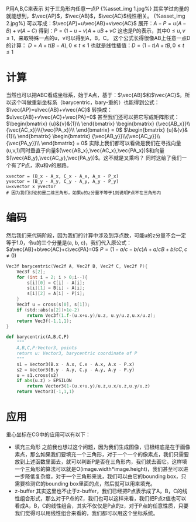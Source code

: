 P用A,B,C来表示
对于三角形内任意一点P
{%asset_img 1.jpg%}
其实学过向量的就能想到，$\vec{AP}$，$\vec{AB}$，$\vec{AC}$线性相关。
{%asset_img 2.jpg%}
可以写成：$\vec{AP}=u\vec{AB}+v\vec{AC}$
展开：$A-P=u(A-B)+v(A-C)$
得到：$P=(1-u-v)A+uB+vC$
这也是P的表示，其中$0\le{u,v}\le{1}$，来取特殊一点的u，v可以得到A，B，C。
这个公式长得很像AB上任意一点D的计算：
$D=A+t(B-A),0\le{t}\le{1}$
也就是线性插值：$D=(1-t)A+tB,0\le{t}\le{1}$
# 计算
当然也可以把ABC看成坐标系，始于A点，基于：$\vec{AB}$和$\vec{AC}$。所以这个叫做重新坐标系（barycentric，bary-重的）也能得到公式：
$\vec{AP}=u\vec{AB}+v\vec{AC}$
转换成：$u\vec{AB}+v\vec{AC}+\vec{PA}=0$
甚至我们还可以把它写成矩阵形式：
$\begin{bmatrix}
{u}&{v}&{1}\\
\end{bmatrix}
\begin{bmatrix}
{\vec{AB_x}}\\{\vec{AC_x}}\\{\vec{PA_x}}\\
\end{bmatrix} = 0$
$\begin{bmatrix}
{u}&{v}&{1}\\
\end{bmatrix}
\begin{bmatrix}
{\vec{AB_y}}\\{\vec{AC_y}}\\{\vec{PA_y}}\\
\end{bmatrix} = 0$
实际上我们都可以看做是我们在寻找向量(u,v,1)同时垂直于向量$(\vec{AB_x},\vec{AC_x},\vec{PA_x})$和向量$(\vec{AB_y},\vec{AC_y},\vec{PA_y})$。这不就是叉乘吗？
同时这给了我们一个有了P点，求u和v的思路。

    xvector = (B_x - A_x, C_x - A_x, A_x - P_x)
    yvector = (B_y - A_y, C_y - A_y, A_y - P_y)
    u=xvector x yvector
    # 因为我们讨论的是二维三角形，如果u的z分量不等于1则说明P点不在三角形内

# 编码
然后我们来代码阶段，因为我们的计算中涉及到浮点数，可能u的z分量不会一定等于1.0，令u的三个分量是(a, b, c)，我们代入原公式：
$a\vec{AB}+b\vec{AC}+c\vec{PA}=0$
$P=(1-a/c-b/c)A+a/cB+b/cC,c\neq{0})$
```c
Vec3f barycentric(Vec2f A, Vec2f B, Vec2f C, Vec2f P){
    Vec3f s[2];
    for (int i = 2; i > 0;i--){
        s[i][0] = C[i] - A[i];
        s[i][1] = B[i] - A[i];
        s[i][2] = A[i] - P[i];
    }
    Vec3f u = cross(s[0], s[1]);
    if (std::abs(u[2])>1e-2)
        return Vec3f(1.f-(u.x+u.y)/u.z, u.y/u.z,u.x/u.z);
    return Vec3f(-1,1,1);
}
```
```python
def barycentric(A,B,C,P)
    """
    A,B,C,P:Vector3, points
    return u: Vector3, barycentric coordinate of P
    """
    s1 = Vector3(B.x - A.x, C.x - A.x, A.x - P.x)
    s2 = Vector3(B.y - A.y, C.y - A.y, A.y - P.y)
    u = s1.cross(s2)
    if abs(u.z) > EPSILON
        return Vector3(1-(u.x+u.y)/u.z,u.x/u.z,u.y/u.z)
    return Vector3(-1,1,1)
```
# 应用
重心坐标在CG中的应用可以有以下：
- 填充三角形
之前我也想过这个问题，因为我们生成图像，归根结底是在于画像素点，那么如果我们要填充一个三角形，对于一个一个的像素点，我们只需要放到上述函数里面去，就可以判断P是否在三角形内，我们就去画它。这样填一个三角形的算法可以就是O(image.width*image.height)，我们甚至可以进一步降低复杂度，对于一个三角形来说，我们可以由它的bounding box，只需要检测它的bounding box里面的点，然后就可以用来填充。
- z-buffer
其实这里也不止于z-buffer，我们已经把P点表示成了A，B，C的线性组合形式，那么对于P点的Z，我们也可以这样来看，我们把P点z值也可以看成A，B，C的线性组合，其实不仅仅是P点的z，对于P点的任意性质，只要我们觉得可以用线性组合来看的，我们都可以用这个坐标系统。
